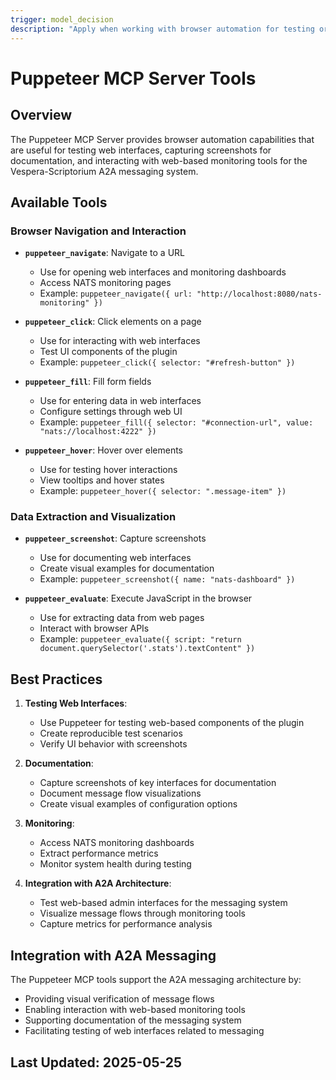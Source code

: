 ```yaml
---
trigger: model_decision
description: "Apply when working with browser automation for testing or documenting A2A interfaces"
---
```


# Puppeteer MCP Server Tools

## Overview

The Puppeteer MCP Server provides browser automation capabilities that are useful for testing web interfaces, capturing screenshots for documentation, and interacting with web-based monitoring tools for the Vespera-Scriptorium A2A messaging system.

## Available Tools

### Browser Navigation and Interaction

- **`puppeteer_navigate`**: Navigate to a URL
  - Use for opening web interfaces and monitoring dashboards
  - Access NATS monitoring pages
  - Example: `puppeteer_navigate({ url: "http://localhost:8080/nats-monitoring" })`

- **`puppeteer_click`**: Click elements on a page
  - Use for interacting with web interfaces
  - Test UI components of the plugin
  - Example: `puppeteer_click({ selector: "#refresh-button" })`

- **`puppeteer_fill`**: Fill form fields
  - Use for entering data in web interfaces
  - Configure settings through web UI
  - Example: `puppeteer_fill({ selector: "#connection-url", value: "nats://localhost:4222" })`

- **`puppeteer_hover`**: Hover over elements
  - Use for testing hover interactions
  - View tooltips and hover states
  - Example: `puppeteer_hover({ selector: ".message-item" })`

### Data Extraction and Visualization

- **`puppeteer_screenshot`**: Capture screenshots
  - Use for documenting web interfaces
  - Create visual examples for documentation
  - Example: `puppeteer_screenshot({ name: "nats-dashboard" })`

- **`puppeteer_evaluate`**: Execute JavaScript in the browser
  - Use for extracting data from web pages
  - Interact with browser APIs
  - Example: `puppeteer_evaluate({ script: "return document.querySelector('.stats').textContent" })`

## Best Practices

1. **Testing Web Interfaces**:
   - Use Puppeteer for testing web-based components of the plugin
   - Create reproducible test scenarios
   - Verify UI behavior with screenshots

2. **Documentation**:
   - Capture screenshots of key interfaces for documentation
   - Document message flow visualizations
   - Create visual examples of configuration options

3. **Monitoring**:
   - Access NATS monitoring dashboards
   - Extract performance metrics
   - Monitor system health during testing

4. **Integration with A2A Architecture**:
   - Test web-based admin interfaces for the messaging system
   - Visualize message flows through monitoring tools
   - Capture metrics for performance analysis

## Integration with A2A Messaging

The Puppeteer MCP tools support the A2A messaging architecture by:

- Providing visual verification of message flows
- Enabling interaction with web-based monitoring tools
- Supporting documentation of the messaging system
- Facilitating testing of web interfaces related to messaging

## Last Updated: 2025-05-25
